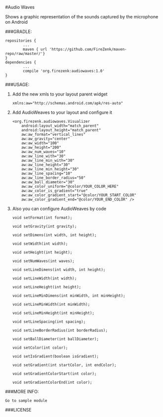 #Audio Waves

Shows a graphic representation of the sounds captured by the microphone on Android

###GRADLE:

	repositories {
	    	...
	    	maven { url 'https://github.com/FireZenk/maven-repo/raw/master/'}
	}
	dependencies {
			...
	        compile 'org.firezenk:audiowaves:1.0'
	}

###USAGE:

1. Add the new xmls to your layout parent widget

	````
	xmlns:aw="http://schemas.android.com/apk/res-auto"
	````
2. Add AudioWeaves to your layout and configure it

	````
	<org.firezenk.audiowaves.Visualizer
        android:layout_width="match_parent"
        android:layout_height="match_parent"
        aw:aw_format="vertical_lines"
        aw:aw_gravity="center"
        aw:aw_width="100"
        aw:aw_height="200"
        aw:aw_num_waves="10"
        aw:aw_line_with="30"
        aw:aw_line_min_with="30"
        aw:aw_line_height="30"
        aw:aw_line_min_height="30"
        aw:aw_line_spacing="10"
        aw:aw_line_border_radius="50"
        aw:aw_ball_diameter="30"
        aw:aw_color_uniform="@color/YOUR_COLOR_HERE"
        aw:aw_color_is_gradient="true"
        aw:aw_color_gradient_start="@color/YOUR_START_COLOR"
        aw:aw_color_gradient_end="@color/YOUR_END_COLOR" />
	````
3. Also you can configure AudioWeaves by code
	
	````
	void setFormat(int format);

    void setGravity(int gravity);

    void setDimens(int width, int height);

    void setWidth(int width);

    void setHeight(int height);

    void setNumWaves(int waves);

    void setLineDimens(int width, int height);

    void setLineWidth(int width);

    void setLineHeight(int height);

    void setLineMinDimens(int minWidth, int minHeight);

    void setLineMinWidth(int minWidth);

    void setLineMinHeight(int minHeight);

    void setLineSpacing(int spacing);

    void setLineBorderRadius(int borderRadius);

    void setBallDiameter(int ballDiameter);

    void setColor(int color);

    void setIsGradient(boolean isGradient);

    void setGradient(int startColor, int endColor);

    void setGradientColorStart(int color);

    void setGradientColorEnd(int color);
	````

###MORE INFO:

	Go to sample module

###LICENSE

<script src="https://gist.github.com/FireZenk/4f1d9c0ba5cc8657b40d.js"></script>
